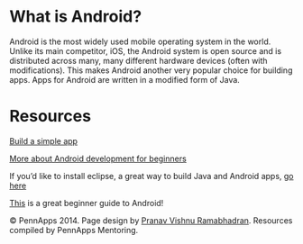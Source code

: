 <div class="hidden"><meta property="og:image" content="http://the-dining-philosophers.github.io/code-weekend/assets/img/logo.png"><link rel="shortcut icon" href="assets/images/favicon.png"><link rel="stylesheet" href="http://netdna.bootstrapcdn.com/font-awesome/4.0.3/css/font-awesome.css"><link rel="stylesheet" href='http://fonts.googleapis.com/css?family=Open+Sans:300italic,400italic,600italic,700italic,400,300,600,700' type='text/css'><link rel="stylesheet" href="assets/css/typography.css"><link rel="stylesheet" href="assets/css/markdown.css"></div>


What is Android?  <a id="setup-section"></a>
==================================

Android is the most widely used mobile operating system in the world. Unlike its main competitor, iOS, the Android system is open source and is distributed across many, many different hardware devices (often with modifications). This makes Android another very popular choice for building apps. Apps for Android are written in a modified form of Java.

Resources <a id="api-section"></a>
==================================

[Build a simple app](http://developer.android.com/training/basics/firstapp/index.html)

[More about Android development for beginners](http://www.techrepublic.com/blog/app-builder/a-newbies-guide-to-android-development/1216)

If you’d like to install eclipse, a great way to build Java and Android apps, [go here](http://www.eclipse.org/downloads/)

[This](http://www.codeproject.com/Articles/102065/Android-A-beginner-s-guide) is a great beginner guide to Android!

<div class="footer"><p>&copy; PennApps 2014. Page design by <a href="http://pvrnav.com">Pranav Vishnu Ramabhadran</a>. Resources compiled by PennApps Mentoring.</div>

<script src="http://code.jquery.com/jquery-1.11.0.min.js"></script>
<script src="assets/js/nav.js"></script>
<script src="assets/js/FlowType.js"></script>
<script type="text/javascript">
    $('body').flowtype({
        minimum   : 500,
        maximum   : 1000,
        minFont   : 16,
        maxFont   : 65,
        fontRatio : 40
    });
</script>
<script>
    $(window).load(function(){
        $('.loading').fadeOut('200');
    });
</script>

